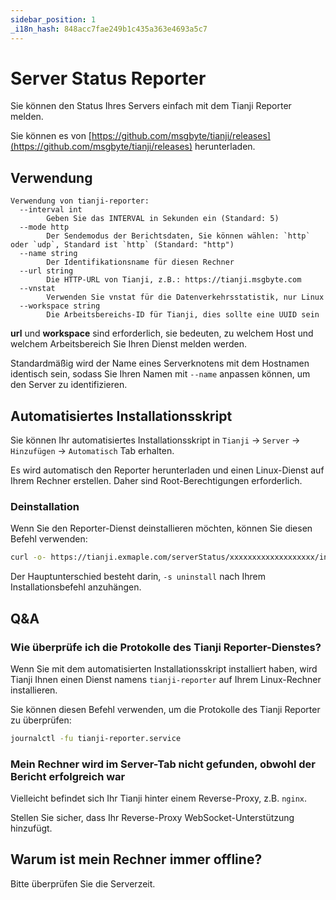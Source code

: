 ```yaml
---
sidebar_position: 1
_i18n_hash: 848acc7fae249b1c435a363e4693a5c7
---
```

# Server Status Reporter

Sie können den Status Ihres Servers einfach mit dem Tianji Reporter melden.

Sie können es von [https://github.com/msgbyte/tianji/releases](https://github.com/msgbyte/tianji/releases) herunterladen.

## Verwendung

```
Verwendung von tianji-reporter:
  --interval int
        Geben Sie das INTERVAL in Sekunden ein (Standard: 5)
  --mode http
        Der Sendemodus der Berichtsdaten, Sie können wählen: `http` oder `udp`, Standard ist `http` (Standard: "http")
  --name string
        Der Identifikationsname für diesen Rechner
  --url string
        Die HTTP-URL von Tianji, z.B.: https://tianji.msgbyte.com
  --vnstat
        Verwenden Sie vnstat für die Datenverkehrsstatistik, nur Linux
  --workspace string
        Die Arbeitsbereichs-ID für Tianji, dies sollte eine UUID sein
```

**url** und **workspace** sind erforderlich, sie bedeuten, zu welchem Host und welchem Arbeitsbereich Sie Ihren Dienst melden werden.

Standardmäßig wird der Name eines Serverknotens mit dem Hostnamen identisch sein, sodass Sie Ihren Namen mit `--name` anpassen können, um den Server zu identifizieren.

## Automatisiertes Installationsskript

Sie können Ihr automatisiertes Installationsskript in `Tianji` -> `Server` -> `Hinzufügen` -> `Automatisch` Tab erhalten.

Es wird automatisch den Reporter herunterladen und einen Linux-Dienst auf Ihrem Rechner erstellen. Daher sind Root-Berechtigungen erforderlich.

### Deinstallation

Wenn Sie den Reporter-Dienst deinstallieren möchten, können Sie diesen Befehl verwenden:
```bash
curl -o- https://tianji.exmaple.com/serverStatus/xxxxxxxxxxxxxxxxxxx/install.sh?url=https://tianji.example.com | bash -s uninstall
```

Der Hauptunterschied besteht darin, `-s uninstall` nach Ihrem Installationsbefehl anzuhängen.

## Q&A

### Wie überprüfe ich die Protokolle des Tianji Reporter-Dienstes?

Wenn Sie mit dem automatisierten Installationsskript installiert haben, wird Tianji Ihnen einen Dienst namens `tianji-reporter` auf Ihrem Linux-Rechner installieren.

Sie können diesen Befehl verwenden, um die Protokolle des Tianji Reporter zu überprüfen:

```bash
journalctl -fu tianji-reporter.service
```

### Mein Rechner wird im Server-Tab nicht gefunden, obwohl der Bericht erfolgreich war

Vielleicht befindet sich Ihr Tianji hinter einem Reverse-Proxy, z.B. `nginx`.

Stellen Sie sicher, dass Ihr Reverse-Proxy WebSocket-Unterstützung hinzufügt.

## Warum ist mein Rechner immer offline?

Bitte überprüfen Sie die Serverzeit.
